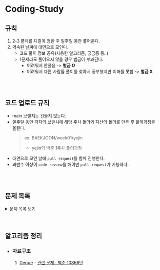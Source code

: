 # Coding-Study
## 규칙
1. 2-3 문제를 다같이 정한 후 일주일 동안 풀어온다.
2. 약속된 날짜에 대면으로 모인다.
    - 코드 풀이 정보 공유(사용한 알고리즘, 궁금증 등..)
    - 1문제라도 풀어오지 않을 경우 벌금이 부과된다.
        - 어려워서 안풀음 -> **벌금 O**
        - 어려워서 다른 사람들 풀이를 찾아서 공부했지만 이해를 못함 -> **벌금 X**

<br/>
<br/>

## 코드 업로드 규칙
- main 브랜치는 건들지 않는다.
- 일주일 동안 각자의 브랜치에 해당 주차 폴더와 자신의 폴더를 만든 후 풀이과정을 올린다.
    > ex. BAEKJOON/week01/yejin  
    > - yejin의  백준 1주차 풀이과정
- 대면으로 모인 날에 `pull request`를 함께 진행한다.
- 과반수 이상이 `code review`를 해야만 `pull request`가 가능하다.

<br/>
<br/>

## 문제 목록
<details>
<summary>문제 목록 보기</summary>
<div markdown="1">

|주차|문제|링크|
|---|---|---|
|1주차|백준] A-B(1001)<br/>백준] 별 찍기 - 1(2438)<br/>백준] 별 찍기 - 2(2439) <br/>백준] 윤년(2753) <br/> 백준] 팩토리얼(10872)|https://www.acmicpc.net/problem/1001 <br/> https://www.acmicpc.net/problem/2438 <br/> https://www.acmicpc.net/problem/2439 <br/> https://www.acmicpc.net/problem/2753 <br/> https://www.acmicpc.net/problem/10872|
|2주차|백준] 카드2<br/>백준] 회사에 있는 사람<br/>백준] 제로|https://www.acmicpc.net/problem/2164 <br/>https://www.acmicpc.net/problem/7785 <br/> https://www.acmicpc.net/problem/10773|
|3주차|백준] 단어 공부(1157)<br/>백준] 이동<br/>백준] 최단경로|https://www.acmicpc.net/problem/1157<br/>https://www.acmicpc.net/problem/1067<br/>https://www.acmicpc.net/problem/1753|
|4주차|백준] 덱(10866)<br/>백준] 모음의 수(1264)|https://www.acmicpc.net/problem/10866<br/>https://www.acmicpc.net/problem/1264|
|5주차|백준] 슈퍼마리오(2851)<br/>백준] 2루수 이름이 뭐야(17350)|https://www.acmicpc.net/problem/2851<br/>https://www.acmicpc.net/problem/17350|
</div>
</details>

<br/>
<br/>

## 알고리즘 정리
- ### 자료구조
    1. [Deque](https://puddle-horse-c8c.notion.site/Deque-5717b3f2251840b18a92620edadebf62) - [관련 문제 : 백준 10866번](https://www.acmicpc.net/problem/10866)
